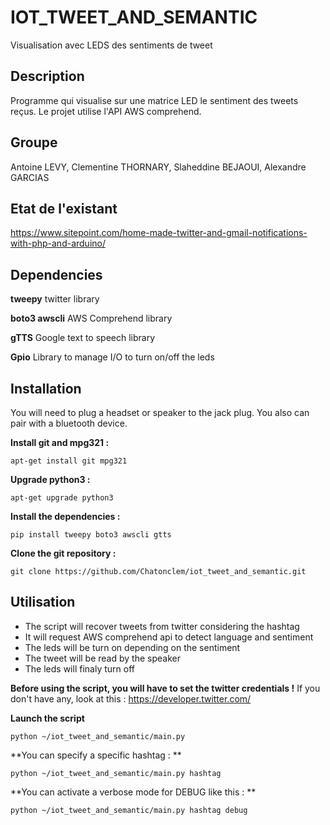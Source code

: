# IOT_TWEET_AND_SEMANTIC
Visualisation avec LEDS des sentiments de tweet

## Description
Programme qui visualise sur une matrice LED le sentiment des tweets reçus. Le projet utilise l'API AWS comprehend.

## Groupe
Antoine LEVY,  Clementine THORNARY, Slaheddine BEJAOUI, Alexandre GARCIAS

## Etat de l'existant

https://www.sitepoint.com/home-made-twitter-and-gmail-notifications-with-php-and-arduino/

## Dependencies

**tweepy** twitter library  

**boto3 awscli** AWS Comprehend library

**gTTS** Google text to speech library

**Gpio** Library to manage I/O to turn on/off the leds

## Installation 

You will need to plug a headset or speaker to the jack plug. You also can pair with a bluetooth device.

**Install git and mpg321 :**

	apt-get install git mpg321

**Upgrade python3 :**

	apt-get upgrade python3

**Install the dependencies :**

	pip install tweepy boto3 awscli gtts

**Clone the git repository :**

	git clone https://github.com/Chatonclem/iot_tweet_and_semantic.git

## Utilisation

* The script will recover tweets from twitter considering the hashtag
* It will request AWS comprehend api to detect language and sentiment
* The leds will be turn on depending on the sentiment
* The tweet will be read by the speaker
* The leds will finaly turn off

**Before using the script, you will have to set the twitter credentials !** If you don't have any, look at this : https://developer.twitter.com/

**Launch the script**

	python ~/iot_tweet_and_semantic/main.py

**You can specify a specific hashtag : **

	python ~/iot_tweet_and_semantic/main.py hashtag

**You can activate a verbose mode for DEBUG like this : **

	python ~/iot_tweet_and_semantic/main.py hashtag debug
